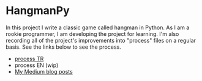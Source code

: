 # HangmanPy
In this project I write a classic game called hangman in Python. As I am a rookie programmer, I am developing the project for learning. I'm also recording all of the project's improvements into "process" files on a regular basis. See the links below to see the process.

* [process TR](https://github.com/hevalhazalkurt/HangmanPy/blob/master/process%20TR.md)
* process EN (wip)
* [My Medium blog posts](https://medium.com/@hevalhazalkurt)
